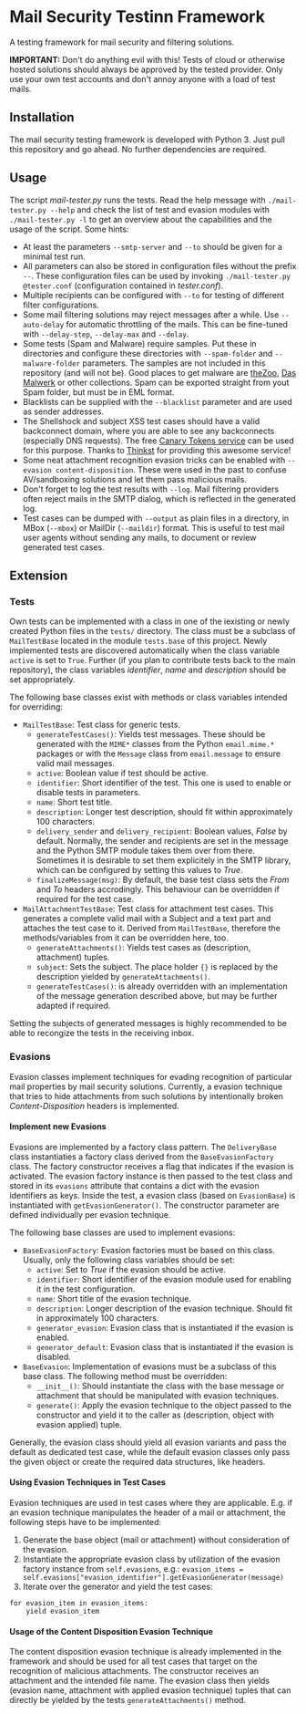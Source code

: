 # Mail Security Testinn Framework

A testing framework for mail security and filtering solutions.

**IMPORTANT:** Don't do anything evil with this! Tests of cloud or otherwise hosted solutions should always be approved
by the tested provider. Only use your own test accounts and don't annoy anyone with a load of test mails.

## Installation

The mail security testing framework is developed with Python 3. Just pull this repository and go ahead. No further
dependencies are required.

## Usage

The script *mail-tester.py* runs the tests. Read the help message with `./mail-tester.py --help` and check the list of
test and evasion modules with `./mail-tester.py -l` to get an overview about the capabilities and the usage of the
script. Some hints:

* At least the parameters `--smtp-server` and `--to` should be given for a minimal test run.
* All parameters can also be stored in configuration files without the prefix `--`. These configuration files can be
  used by invoking `./mail-tester.py @tester.conf` (configuration contained in *tester.conf*).
* Multiple recipients can be configured with `--to` for testing of different filter configurations.
* Some mail filtering solutions may reject messages after a while. Use `--auto-delay` for automatic throttling of the
  mails. This can be fine-tuned with `--delay-step`, `--delay-max` and `--delay`.
* Some tests (Spam and Malware) require samples. Put these in directories and configure these directories with
  `--spam-folder` and `--malware-folder` parameters. The samples are not included in this repository (and will not be).
  Good places to get malware are [theZoo](https://github.com/ytisf/theZoo), [Das Malwerk](http://dasmalwerk.eu/) or
  other collections. Spam can be exported straight from yout Spam folder, but must be in EML format.
* Blacklists can be supplied with the `--blacklist` parameter and are used as sender addresses.
* The Shellshock and subject XSS test cases should have a valid backconnect domain, where you are able to see any backconnects
  (especially DNS requests). The free [Canary Tokens service](http://canarytokens.org/generate) can be used for this
  purpose. Thanks to [Thinkst](https://thinkst.com/) for providing this awesome service!
* Some neat attachment recognition evasion tricks can be enabled with `--evasion content-disposition`. These were used
  in the past to confuse AV/sandboxing solutions and let them pass malicious mails.
* Don't forget to log the test results with `--log`. Mail filtering providers often reject mails in the SMTP dialog,
  which is reflected in the generated log.
* Test cases can be dumped with `--output` as plain files in a directory, in MBox (`--mbox`) or MailDir (`--maildir`)
  format. This is useful to test mail user agents without sending any mails, to document or review generated test cases.

## Extension

### Tests

Own tests can be implemented with a class in one of the iexisting or newly created Python files in the `tests/`
directory. The class must be a subclass of `MailTestBase` located in the module `tests.base` of this project. Newly
implemented tests are discovered automatically when the class variable `active` is set to `True`. Further (if you plan
to contribute tests back to the main repository), the class variables *identifier*, *name* and *description* should be
set appropriately.

The following base classes exist with methods or class variables intended for overriding:

* `MailTestBase`: Test class for generic tests.
  * `generateTestCases()`: Yields test messages. These should be generated with the `MIME*` classes from the Python
    `email.mime.*` packages or with the `Message` class from `email.message` to ensure valid mail messages.
  * `active`: Boolean value if test should be active.
  * `identifier`: Short identifier of the test. This one is used to enable or disable tests in parameters.
  * `name`: Short test title.
  * `description`: Longer test description, should fit within approximately 100 characters.
  * `delivery_sender` and `delivery_recipient`: Boolean values, *False* by default. Normally, the sender and recipients are set in the
    message and the Python SMTP module takes them over from there. Sometimes it is desirable to set them explicitely in
    the SMTP library, which can be configured by setting this values to *True*.
  * `finalizeMessage(msg)`: By default, the base test class sets the *From* and *To* headers accrodingly. This
    behaviour can be overridden if required for the test case.
* `MailAttachmentTestBase`: Test class for attachment test cases. This generates a complete valid mail with a Subject
  and a text part and attaches the test case to it. Derived from `MailTestBase`, therefore the methods/variables from it
  can be overridden here, too.
  * `generateAttachments()`: Yields test cases as (description, attachment) tuples.
  * `subject`: Sets the subject. The place holder `{}` is replaced by the description yielded by
    `generateAttachments()`.
  * `generateTestCases()`: is already overridden with an implementation of the message generation described above, but may be further
    adapted if required.

Setting the subjects of generated messages is highly recommended to be able to recongize the tests in the receiving
inbox.

### Evasions

Evasion classes implement techniques for evading recognition of particular mail properties by mail security solutions.
Currently, a evasion technique that tries to hide attachments from such solutions by intentionally broken
*Content-Disposition* headers is implemented.

#### Implement new Evasions

Evasions are implemented by a factory class pattern. The `DeliveryBase` class instantiaties a factory class derived from
the `BaseEvasionFactory` class. The factory constructor receives a flag that indicates if the evasion is activated. The
evasion factory instance is then passed to the test class and stored in its `evasions` attribute that contains a dict
with the evasion identifiers as keys. Inside the test, a evasion class (based on `EvasionBase`) is instantiated with
`getEvasionGenerator()`. The constructor parameter are defined individually per evasion technique.

The following base classes are used to implement evasions:

* `BaseEvasionFactory`: Evasion factories must be based on this class. Usually, only the following class variables
  should be set:
  * `active`: Set to *True* if the evasion should be active.
  * `identifier`: Short identifier of the evasion module used for enabling it in the test configuration.
  * `name`: Short title of the evasion technique.
  * `description`: Longer description of the evasion technique. Should fit in approximately 100 characters.
  * `generator_evasion`: Evasion class that is instantiated if the evasion is enabled.
  * `generator_default`: Evasion class that is instantiated if the evasion is disabled.
* `BaseEvasion`: Implementation of evasions must be a subclass of this base class. The following method must be
  overridden:
  * `__init__()`: Should instantiate the class with the base message or attachment that should be manipulated with
    evasion techniques.
  * `generate()`: Apply the evasion technique to the object passed to the constructor and yield it to the caller as
    (description, object with evasion applied) tuple.

Generally, the evasion class should yield all evasion variants and pass the default as dedicated test case, while the
default evasion classes only pass the given object or create the required data structures, like headers.

#### Using Evasion Techniques in Test Cases

Evasion techniques are used in test cases where they are applicable. E.g. if an evasion technique manipulates the header
of a mail or attachment, the following steps have to be implemented:

1. Generate the base object (mail or attachment) without consideration of the evasion.
2. Instantiate the appropriate evasion class by utilization of the evasion factory instance from `self.evasions`, e.g.:
   `evasion_items = self.evasions["evasion_identifier"].getEvasionGenerator(message)`
3. Iterate over the generator and yield the test cases:
```
for evasion_item in evasion_items:
    yield evasion_item
```

#### Usage of the Content Disposition Evasion Technique

The content disposition evasion technique is already implemented in the framework and should be used for all test cases
that target on the recognition of malicious attachments. The constructor receives an attachment and the intended file
name. The evasion class then yields (evasion name, attachment with applied evasion technique) tuples that can directly
be yielded by the tests `generateAttachments()` method.
